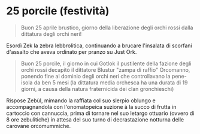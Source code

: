 # 25 porcile (festività)

> Buon 25 aprile brustico, giorno della liberazione degli orchi rossi dalla dittatura degli orchi neri!

Esordì Zek la zebra lebbrolitica, continuando a brucare l'insalata di scorfani d'assalto che aveva ordinato per pranzo su Just Ork.

>  Buon 25 porcile, il giorno in cui Gotlok il pustilente della fazione degli orchi rossi decapitò il dittatore Blustur "zampa di raffio" Orcomanno, ponendo fine al dominio degli orchi neri che controllavano la pene-isola da ben 5 mesi (la dittatura media orchesca ha una durata di 19 giorni, a causa della natura fraternicida dei clan gronchieschi)

Rispose Zebùl, mimando la raffiata col suo slerpio oblungo e accompagnandola con l'onomatopeica suzione à la succo di frutta in cartoccio con cannuccia, prima di tornare nel suo letargo ottuario (ovvero di 8 ore zebulitiche) in attesa del suo turno di decrastazione notturna delle carovane orcomummiche.